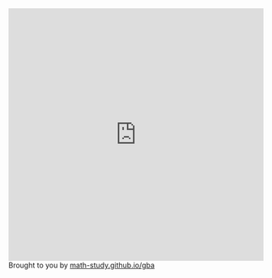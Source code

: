 <iframe src='https://math-study.github.io/gba/launchpad.html?gameID=5&gametitle=adventure-blue-chapter-b1.1&fav=true' width="100%" height="500" frameBorder="0" style="border: 0;"></iframe><br>Brought to you by <a href="https://math-study.github.io/gba" target="_blank">math-study.github.io/gba</a>
